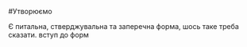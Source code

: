 #Утворюємо

Є питальна, стверджувальна та заперечна форма, шось таке треба сказати. вступ до форм


